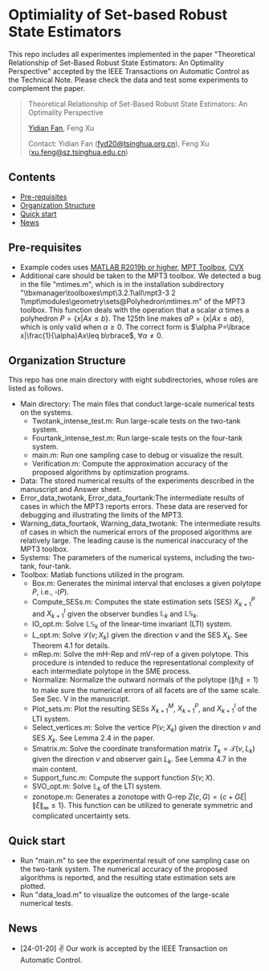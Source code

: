 # Optimiality of Set-based Robust State Estimators
This repo includes all experimentes implemented in the paper "Theoretical Relationship of Set-Based Robust State Estimators: An Optimality Perspective" accepted by 
the IEEE Transactions on Automatic Control as the Technical Note. Please check the data and test some experiments to complement the paper.

> Theoretical Relationship of Set-Based Robust State Estimators: An Optimality Perspective
>
> [Yidian Fan](https://Fanyd271.github.io), Feng Xu
> 
> Contact: Yidian Fan (fyd20@tsinghua.org.cn), Feng Xu (xu.feng@sz.tsinghua.edu.cn)

## Contents
- [Pre-requisites](https://github.com/Fanyd271/Optimality-of-state-estimators#Pre-requisites)
- [Organization Structure](https://github.com/Fanyd271/Optimality-of-state-estimators#Organization-Structure)
- [Quick start](https://github.com/Fanyd271/Optimality-of-state-estimators#Quick-start)
- [News](https://github.com/Fanyd271/Optimality-of-state-estimators#News)
  
## Pre-requisites
+ Example codes uses [MATLAB R2019b or higher](https://www.mathworks.com/products/matlab.html), [MPT Toolbox](https://www.mpt3.org/), [CVX](http://cvxr.com/)
+ Additional care should be taken to the MPT3 toolbox. We detected a bug in the file "mtimes.m", which is in the installation subdirectory
  "\tbxmanager\toolboxes\mpt\3.2.1\all\mpt3-3 2 1\mpt\modules\geometry\sets\@Polyhedron\mtimes.m"
  of the MPT3 toolbox. This function deals with the operation that a scalar $\alpha$ times a polyhedron $P=\lbrace x|Ax\leq b\rbrace$.
  The 125th line makes $\alpha P=\lbrace x|Ax\leq \alpha b\rbrace$, which is only valid when $\alpha\geq 0$.
  The correct form is $\alpha P=\lbrace x|\frac{1}{\alpha}Ax\leq b\rbrace$, $\forall \alpha\neq 0$.

## Organization Structure
This repo has one main directory with eight subdirectories, whose roles are listed as follows.
- Main directory: The main files that conduct large-scale numerical tests on the systems.
  - Twotank_intense_test.m: Run large-scale tests on the two-tank system.
  - Fourtank_intense_test.m: Run large-scale tests on the four-tank system.
  - main.m: Run one sampling case to debug or visualize the result.
  - Verification.m: Compute the approximation accuracy of the proposed algorithms by optimization programs.
- Data: The stored numerical results of the experiments described in the manuscript and Answer sheet.
- Error_data_twotank, Error_data_fourtank:The intermediate results of cases in which the MPT3 reports errors. These data are reserved for debugging and illustrating
  the limits of the MPT3.
- Warning_data_fourtank, Warning_data_twotank: The intermediate results of cases in which the numerical errors of the proposed algorithms are relatively large.
  The leading cause is the numerical inaccuracy of the MPT3 toolbox.
- Systems: The parameters of the numerical systems, including the two-tank, four-tank.
- Toolbox: Matlab functions utilized in the program.
  - Box.m: Generates the minimal interval that encloses a given polytope $P$, i.e., $\square(P)$.
  - Compute_SESs.m: Computes the state estimation sets (SES) $X_{k+1}^P$ and $X_{k+1}^I$ given the observer bundles $\mathbb{L}_k$ and $\mathbb{LS}_k$.
  - IO_opt.m: Solve $\mathbb{LS}_k$ of the linear-time invariant (LTI) system.
  - L_opt.m: Solve $\mathcal{L}(v;X_k)$ given the direction $v$ and the SES $X_k$. See Theorem 4.1 for details.
  - mRep.m: Solve the mH-Rep and mV-rep of a given polytope. This procedure is intended to reduce the representational complexity of each intermediate polytope in the SME process.
  - Normalize: Normalize the outward normals of the polytope ($\|h_i\|=1$) to make sure the numerical errors  of all facets are of the same scale. See Sec. V in the manuscript.
  - Plot_sets.m: Plot the resulting SESs $X_{k+1}^M$, $X_{k+1}^P$, and $X_{k+1}^I$ of the LTI system.
  - Select_vertices.m: Solve the vertice $P(v;X_k)$ given the direction $v$ and SES $X_k$. See Lemma 2.4 in the paper.
  - Smatrix.m: Solve the coordinate transformation matrix $T_k=\mathcal{T}(v,L_k)$ given the direction $v$ and observer gain $L_k$. See Lemma 4.7 in the main content.
  - Support_func.m: Compute the support function $S(v;X)$.
  - SVO_opt.m: Solve $\mathbb{L}_k$ of the LTI system.
  - zonotope.m: Generates a zonotope with G-rep $Z(c,G)=\{c+G\xi|\|\xi\|_{\infty}\leq 1\}$. This function can be utilized to generate symmetric and complicated uncertainty sets.

## Quick start
+ Run "main.m" to see the experimental result of one sampling case on the two-tank system. The numerical accuracy of the proposed algorithms is reported,
   and the resulting state estimation sets are plotted. 
+ Run "data_load.m" to visualize the outcomes of the large-scale numerical tests.

## News 
- [24-01-20] :v: Our work is accepted by the IEEE Transaction on Automatic Control.
